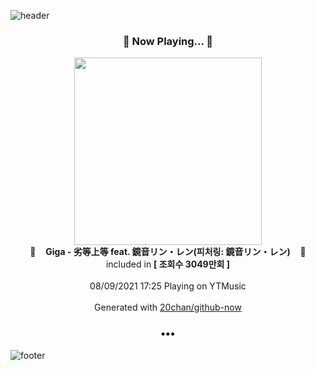 ![header](https://capsule-render.vercel.app/api?type=wave&height=170&section=header&text=Hi.%20I'm%20SHIFT&fontColor=090707&fontAlignX=45&fontAlignY=65&fontSize=100)

<h3 align="center">🎵 Now Playing... 🎵</h3>
<p align="center">
  <a href="https://music.youtube.com/watch?v=oEkGC2HV7rc">
    <img width="300" src="https://i.ytimg.com/vi/oEkGC2HV7rc/sddefault.jpg?sqp=-oaymwEWCJADEOEBIAQqCghqEJQEGHgg6AJIWg&rs">
  </a>
  <br>
  🎵&nbsp&nbsp&nbsp <b>Giga - 劣等上等 feat. 鏡音リン・レン(피처링: 鏡音リン・レン)</b> &nbsp&nbsp&nbsp🎵
  <br>
  included in <b>[ 조회수 3049만회 ]</b>
  
  <br />
  <br />
  08/09/2021 17:25 Playing on YTMusic
  <br />
  <br />
  Generated with <a href="https://github.com/20chan/github-now">20chan/github-now</a>
</p>

<h3 align="center">•••</h3>

![footer](https://capsule-render.vercel.app/api?type=wave&height=150&section=footer)
